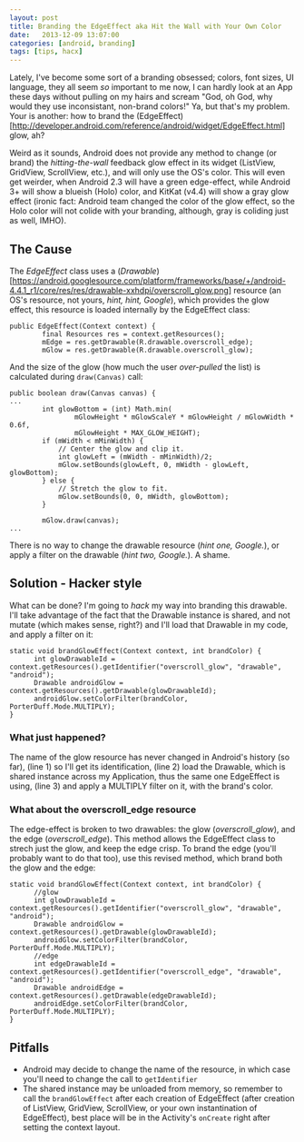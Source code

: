 ```yaml
---
layout: post
title: Branding the EdgeEffect aka Hit the Wall with Your Own Color
date:   2013-12-09 13:07:00
categories: [android, branding]
tags: [tips, hacx]
---
```

Lately, I've become some sort of a branding obsessed; colors, font sizes, UI language, they all seem _so_ important to me now, 
I can hardly look at an App these days without pulling on my hairs and scream "God, oh God, why would they use inconsistant, non-brand colors!"
Ya, but that's my problem. Your is another: how to brand the (EdgeEffect)[http://developer.android.com/reference/android/widget/EdgeEffect.html] glow, ah?

Weird as it sounds, Android does not provide any method to change (or brand) the _hitting-the-wall_ feedback glow effect in its widget (ListView, GridView, ScrollView, etc.), and will only use the OS's color.
This will even get weirder, when Android 2.3 will have a green edge-effect, while Android 3+ will show a blueish (Holo) color, and KitKat (v4.4) will show
a gray glow effect (ironic fact: Android team changed the color of the glow effect, so the Holo color will not colide with your branding, although, gray is coliding just as well, IMHO).

## The Cause ##
The _EdgeEffect_ class uses a (_Drawable_)[https://android.googlesource.com/platform/frameworks/base/+/android-4.4.1_r1/core/res/res/drawable-xxhdpi/overscroll_glow.png] resource (an OS's resource, not yours, _hint, hint, Google_), which provides the glow effect, this resource is loaded internally
by the EdgeEffect class:
```
public EdgeEffect(Context context) {
        final Resources res = context.getResources();
        mEdge = res.getDrawable(R.drawable.overscroll_edge);
        mGlow = res.getDrawable(R.drawable.overscroll_glow);
```
And the size of the glow (how much the user _over-pulled_ the list) is calculated during ```draw(Canvas)``` call:
```
public boolean draw(Canvas canvas) {
...
        int glowBottom = (int) Math.min(
                mGlowHeight * mGlowScaleY * mGlowHeight / mGlowWidth * 0.6f,
                mGlowHeight * MAX_GLOW_HEIGHT);
        if (mWidth < mMinWidth) {
            // Center the glow and clip it.
            int glowLeft = (mWidth - mMinWidth)/2;
            mGlow.setBounds(glowLeft, 0, mWidth - glowLeft, glowBottom);
        } else {
            // Stretch the glow to fit.
            mGlow.setBounds(0, 0, mWidth, glowBottom);
        }

        mGlow.draw(canvas);
...        
```
There is no way to change the drawable resource (_hint one, Google._), or apply a filter on the drawable (_hint two, Google._). A shame.

## Solution - Hacker style ##
What can be done? I'm going to _hack_ my way into branding this drawable. I'll take advantage of the fact that the Drawable instance is shared, and not mutate (which makes sense, right?)
and I'll load that Drawable in my code, and apply a filter on it:
```
static void brandGlowEffect(Context context, int brandColor) {
      int glowDrawableId = context.getResources().getIdentifier("overscroll_glow", "drawable", "android");
      Drawable androidGlow = context.getResources().getDrawable(glowDrawableId);
      androidGlow.setColorFilter(brandColor, PorterDuff.Mode.MULTIPLY);
}
```
### What just happened? ###
The name of the glow resource has never changed in Android's history (so far), (line 1) so I'll get its identification,
(line 2) load the Drawable, which is shared instance across my Application, thus the same one EdgeEffect is using,
(line 3) and apply a MULTIPLY filter on it, with the brand's color.

### What about the overscroll_edge resource ###
The edge-effect is broken to two drawables: the glow (_overscroll_glow_), and the edge (_overscroll_edge_). This method allows the EdgeEffect class to strech just the glow, and keep the edge crisp.
To brand the edge (you'll probably want to do that too), use this revised method, which brand both the glow and the edge:
```
static void brandGlowEffect(Context context, int brandColor) {
      //glow
      int glowDrawableId = context.getResources().getIdentifier("overscroll_glow", "drawable", "android");
      Drawable androidGlow = context.getResources().getDrawable(glowDrawableId);
      androidGlow.setColorFilter(brandColor, PorterDuff.Mode.MULTIPLY);
      //edge
      int edgeDrawableId = context.getResources().getIdentifier("overscroll_edge", "drawable", "android");
      Drawable androidEdge = context.getResources().getDrawable(edgeDrawableId);
      androidEdge.setColorFilter(brandColor, PorterDuff.Mode.MULTIPLY);
}
```

## Pitfalls ##
 * Android may decide to change the name of the resource, in which case you'll need to change the call to ```getIdentifier```
 * The shared instance may be unloaded from memory, so remember to call the ```brandGlowEffect``` after each creation of EdgeEffect (after creation of ListView, GridView, ScrollView, or your own instantination of EdgeEffect), best place will be in the Activity's ```onCreate``` right after setting the context layout.
 

